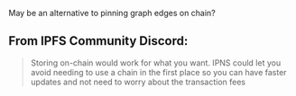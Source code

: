 May be an alternative to pinning graph edges on chain?

## From IPFS Community Discord:
> Storing on-chain would work for what you want. IPNS could let you avoid needing to use a chain in the first place so you can have faster updates and not need to worry about the transaction fees